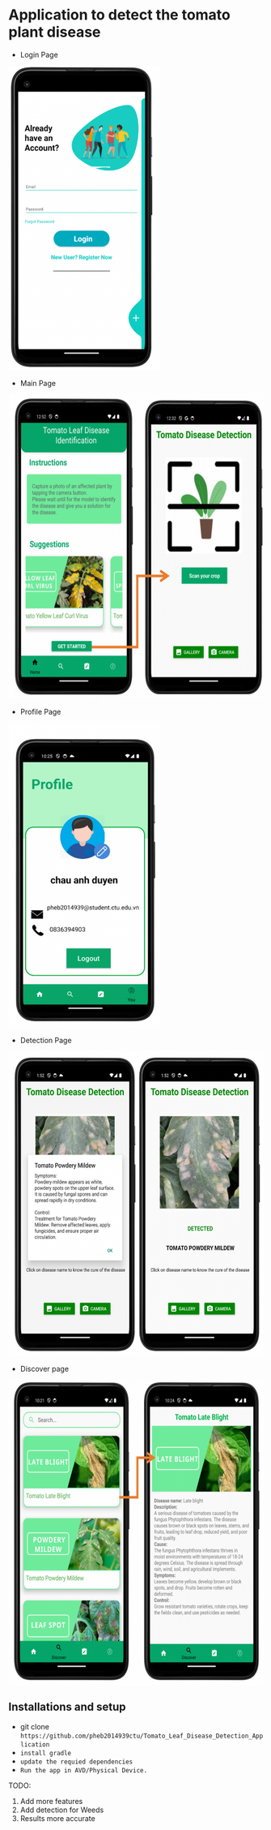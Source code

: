 # Application to detect the tomato plant disease



- Login Page
<p><img src="img/Screen Shot 2024-03-19 at 23.19.57.png" width="300" height="600"></p>


- Main Page
<img src="img/Screen Shot 2024-03-19 at 23.18.53.png" width="600" height="600">

- Profile Page 
<img src="img/image.png" width="300" height="600">

- Detection Page
<img src="img/Screen Shot 2024-03-19 at 23.16.51.png" width="600" height="600">



- Discover page 

<img src="img/image_copy.png" width="600" height="600">



## Installations and setup

- git clone `https://github.com/pheb2014939ctu/Tomato_Leaf_Disease_Detection_Application`
- `install gradle`
- `update the requied dependencies`
- `Run the app in AVD/Physical Device.`


TODO:

1. Add more features
2. Add detection for Weeds
3. Results more accurate


